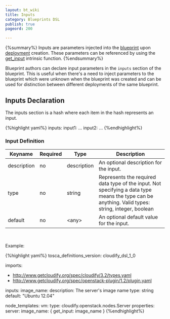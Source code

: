 ```yaml
---
layout: bt_wiki
title: Inputs
category: Blueprints DSL
publish: true
pageord: 200

---
```

{%summary%}
Inputs are parameters injected into the [blueprint](reference-terminology.html#blueprint) upon [deployment](reference-terminology.html#deployment) creation. These parameters can be referenced by using the [get_input](dsl-spec-intrinsic-functions.html#get_input) intrinsic function.
{%endsummary%}

Blueprint authors can declare input parameters in the `inputs` section of the blueprint. This is useful when there's a need to inject parameters to the blueprint which were unknown when the blueprint was created and can be used for distinction between different deployments of the same blueprint.

## Inputs Declaration

The inputs section is a hash where each item in the hash represents an input.

{%highlight yaml%}
inputs:
  input1:
    ...
  input2:
    ...
{%endhighlight%}


### Input Definition

Keyname     | Required | Type        | Description
----------- | -------- | ----        | -----------
description | no       | description | An optional description for the input.
type        | no       | string      | Represents the required data type of the input. Not specifying a data type means the type can be anything. Valid types: string, integer, boolean
default     | no       | \<any\>     | An optional default value for the input.


<br>


Example:

{%highlight yaml%}
tosca_definitions_version: cloudify_dsl_1_0

imports:
  - http://www.getcloudify.org/spec/cloudify/3.2/types.yaml
  - http://www.getcloudify.org/spec/openstack-plugin/1.2/plugin.yaml

inputs:
  image_name:
    description: The server's image name
    type: string
    default: "Ubuntu 12.04"

node_templates:
  vm:
    type: cloudify.openstack.nodes.Server
    properties:
      server:
        image_name: { get_input: image_name }
{%endhighlight%}

